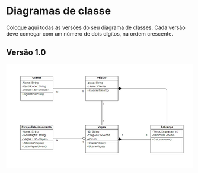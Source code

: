 # Diagramas de classe
Coloque aqui todas as versões do seu diagrama de classes. Cada versão deve começar com um número de dois dígitos, na ordem crescente.

## Versão 1.0
![diagrama1.0](https://github.com/pucmg-aulas/ByteBusters/blob/master/docs/diagramas/Relacionamentos1.0.jpeg)
